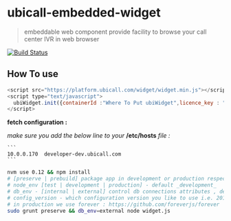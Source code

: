 # ubicall-embedded-widget
> embeddable web component provide facility to browse your call center IVR in web browser

[![Build Status](https://travis-ci.org/Ubicall/ubicall-embedded-widget.svg)](https://travis-ci.org/Ubicall/ubicall-embedded-widget)

## How To use
```javascript
<script src="https://platform.ubicall.com/widget/widget.min.js"></script>
<script type="text/javascript">
  ubiWidget.init({containerId :"Where To Put ubiWidget",licence_key : "YOUR LICENSE KEY"});
</script>
```

**fetch configuration :**

  *make sure you add the below line to your* **/etc/hosts** *file :*

    ```
    10.0.0.170  developer-dev.ubicall.com
    ```

``` bash
nvm use 0.12 && npm install
# [preserve | prebuild] package app in development or production respectively
# node_env [test | development | production] - default _development_
# db_env - [internal | external] control db connections attributes , default *internal* which use internal_ip and internal_port to connect to DB - default _internel_
# config_version - which configuration version you like to use i.e. 20150920 - default _specified in settings.js_
# in production we use forever : https://github.com/foreverjs/forever
sudo grunt preserve && db_env=external node widget.js
```